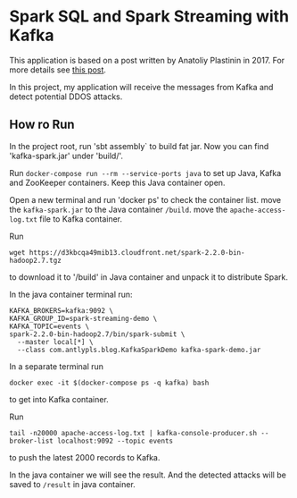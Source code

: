Spark SQL and Spark Streaming with Kafka
========================================
This application is based on a post written by Anatoliy Plastinin in 2017. For more details see [this post](http://blog.antlypls.com/blog/2017/10/15/using-spark-sql-and-spark-streaming-together/).

In this project, my application will receive the messages from Kafka and detect potential DDOS attacks.

How ro Run
----------

In the project root, run 'sbt assembly` to build fat jar.
Now you can find 'kafka-spark.jar' under 'build/'.

Run `docker-compose run --rm --service-ports java` to set up Java, Kafka and ZooKeeper containers. Keep this Java container open.

Open a new terminal and run 'docker ps' to check the container list.
move the `kafka-spark.jar` to the Java container `/build`.
move the `apache-access-log.txt` file to Kafka container.



Run 
```
wget https://d3kbcqa49mib13.cloudfront.net/spark-2.2.0-bin-hadoop2.7.tgz
```
to download it to '/build' in Java container and unpack it to distribute Spark.

In the java container terminal run:

```
KAFKA_BROKERS=kafka:9092 \
KAFKA_GROUP_ID=spark-streaming-demo \
KAFKA_TOPIC=events \
spark-2.2.0-bin-hadoop2.7/bin/spark-submit \
  --master local[*] \
  --class com.antlypls.blog.KafkaSparkDemo kafka-spark-demo.jar
```

In a separate terminal run

```
docker exec -it $(docker-compose ps -q kafka) bash
```
to get into Kafka container.



Run 
```
tail -n20000 apache-access-log.txt | kafka-console-producer.sh --broker-list localhost:9092 --topic events
```
to push the latest 2000 records to Kafka.

In the java container we will see the result. And the detected attacks will be saved to `/result` in java container.
